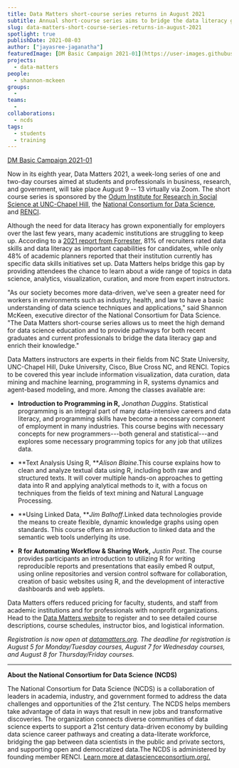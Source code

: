 ```yaml
---
title: Data Matters short-course series returns in August 2021
subtitle: Annual short-course series aims to bridge the data literacy gap
slug: data-matters-short-course-series-returns-in-august-2021
spotlight: true
publishDate: 2021-08-03
author: ["jayasree-jaganatha"]
featuredImage: [DM Basic Campaign 2021-01](https://user-images.githubusercontent.com/68300939/157326986-97b09f7a-abd8-4df9-9a9d-9e3309ad7402.png)
projects:
  - data-matters
people:
  - shannon-mckeen
groups:
  -
teams:
  - 
collaborations:
  - ncds
tags:
  - students
  - training
---
```


[DM Basic Campaign 2021-01](https://user-images.githubusercontent.com/68300939/157326986-97b09f7a-abd8-4df9-9a9d-9e3309ad7402.png)

Now in its eighth year, Data Matters 2021, a week-long series of one and two-day courses aimed at students and professionals in business, research, and government, will take place August 9 -- 13 virtually via Zoom. The short course series is sponsored by the [Odum Institute for Research in Social Science at UNC-Chapel Hill](https://odum.unc.edu/), the [National Consortium for Data Science](https://datascienceconsortium.org/), and [RENCI](https://renci.org/).

Although the need for data literacy has grown exponentially for employers over the last few years, many academic institutions are struggling to keep up. According to a [2021 report from Forrester](https://www.tableau.com/sites/default/files/2021-06/Tableau_Data_Literacy_Report.pdf), 81% of recruiters rated data skills and data literacy as important capabilities for candidates, while only 48% of academic planners reported that their institution currently has specific data skills initiatives set up. Data Matters helps bridge this gap by providing attendees the chance to learn about a wide range of topics in data science, analytics, visualization, curation, and more from expert instructors.

"As our society becomes more data-driven, we've seen a greater need for workers in environments such as industry, health, and law to have a basic understanding of data science techniques and applications," said Shannon McKeen, executive director of the National Consortium for Data Science. "The Data Matters short-course series allows us to meet the high demand for data science education and to provide pathways for both recent graduates and current professionals to bridge the data literacy gap and enrich their knowledge."

Data Matters instructors are experts in their fields from NC State University, UNC-Chapel Hill, Duke University, Cisco, Blue Cross NC, and RENCI. Topics to be covered this year include information visualization, data curation, data mining and machine learning, programming in R, systems dynamics and agent-based modeling, and more. Among the classes available are:

-   **Introduction to Programming in R,** *Jonathan Duggins*. Statistical programming is an integral part of many data-intensive careers and data literacy, and programming skills have become a necessary component of employment in many industries. This course begins with necessary concepts for new programmers---both general and statistical---and explores some necessary programming topics for any job that utilizes data. 

-   **Text Analysis Using R, ***Alison Blaine*.This course explains how to clean and analyze textual data using R, including both raw and structured texts. It will cover multiple hands-on approaches to getting data into R and applying analytical methods to it, with a focus on techniques from the fields of text mining and Natural Language Processing.

-   **Using Linked Data, ***Jim Balhoff*.Linked data technologies provide the means to create flexible, dynamic knowledge graphs using open standards. This course offers an introduction to linked data and the semantic web tools underlying its use. 

-   **R for Automating Workflow & Sharing Work,** *Justin Post*. The course provides participants an introduction to utilizing R for writing reproducible reports and presentations that easily embed R output, using online repositories and version control software for collaboration, creation of basic websites using R, and the development of interactive dashboards and web applets. 

Data Matters offers reduced pricing for faculty, students, and staff from academic institutions and for professionals with nonprofit organizations. Head to the [Data Matters website](https://datamatters.org/) to register and to see detailed course descriptions, course schedules, instructor bios, and logistical information. 

*Registration is now open at *[*datamatters.org*](https://datamatters.org/)*. The deadline for registration is August 5 for Monday/Tuesday courses, August 7 for Wednesday courses, and August 8 for Thursday/Friday courses.*

* * * * *

**About the National Consortium for Data Science (NCDS)**

The National Consortium for Data Science (NCDS) is a collaboration of leaders in academia, industry, and government formed to address the data challenges and opportunities of the 21st century. The NCDS helps members take advantage of data in ways that result in new jobs and transformative discoveries. The organization connects diverse communities of data science experts to support a 21st century data-driven economy by building data science career pathways and creating a data-literate workforce, bridging the gap between data scientists in the public and private sectors, and supporting open and democratized data.The NCDS is administered by founding member RENCI. [Learn more at datascienceconsortium.org/.](https://datascienceconsortium.org/)
